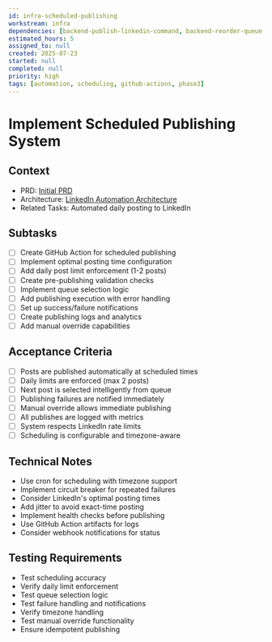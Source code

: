 ```yaml
---
id: infra-scheduled-publishing
workstream: infra
dependencies: [backend-publish-linkedin-command, backend-reorder-queue-command]
estimated_hours: 5
assigned_to: null
created: 2025-07-23
started: null
completed: null
priority: high
tags: [automation, scheduling, github-actions, phase3]
---
```


# Implement Scheduled Publishing System

## Context
- PRD: [Initial PRD](../../../docs/product/initial-prd.md)
- Architecture: [LinkedIn Automation Architecture](../../../scratch/linkedin-automation-architecture.md)
- Related Tasks: Automated daily posting to LinkedIn

## Subtasks
- [ ] Create GitHub Action for scheduled publishing
- [ ] Implement optimal posting time configuration
- [ ] Add daily post limit enforcement (1-2 posts)
- [ ] Create pre-publishing validation checks
- [ ] Implement queue selection logic
- [ ] Add publishing execution with error handling
- [ ] Set up success/failure notifications
- [ ] Create publishing logs and analytics
- [ ] Add manual override capabilities

## Acceptance Criteria
- [ ] Posts are published automatically at scheduled times
- [ ] Daily limits are enforced (max 2 posts)
- [ ] Next post is selected intelligently from queue
- [ ] Publishing failures are notified immediately
- [ ] Manual override allows immediate publishing
- [ ] All publishes are logged with metrics
- [ ] System respects LinkedIn rate limits
- [ ] Scheduling is configurable and timezone-aware

## Technical Notes
- Use cron for scheduling with timezone support
- Implement circuit breaker for repeated failures
- Consider LinkedIn's optimal posting times
- Add jitter to avoid exact-time posting
- Implement health checks before publishing
- Use GitHub Action artifacts for logs
- Consider webhook notifications for status

## Testing Requirements
- Test scheduling accuracy
- Verify daily limit enforcement
- Test queue selection logic
- Test failure handling and notifications
- Verify timezone handling
- Test manual override functionality
- Ensure idempotent publishing